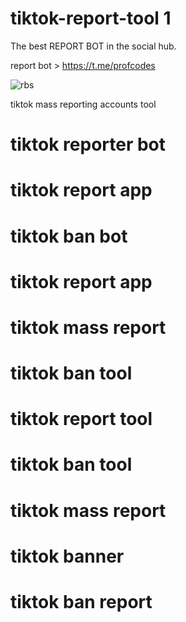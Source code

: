 # tiktok-report-tool 1

The best REPORT BOT in the social hub. 

report bot > https://t.me/profcodes

![rbs](https://github.com/user-attachments/assets/79d4022f-853b-4acb-adb9-f7db7ce6ce55)

tiktok mass reporting accounts tool
# tiktok reporter bot
# tiktok report app
# tiktok ban bot
# tiktok report app
# tiktok mass report
# tiktok ban tool
# tiktok report tool
# tiktok ban tool
# tiktok mass report
# tiktok banner
# tiktok ban report
